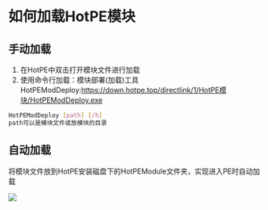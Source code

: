 # 如何加载HotPE模块
## 手动加载
1. 在HotPE中双击打开模块文件进行加载
2. 使用命令行加载：模块部署(加载)工具HotPEModDeploy:https://down.hotpe.top/directlink/1/HotPE模块/HotPEModDeploy.exe
```bash
HotPEModDeploy [path] [/h]
path可以是模块文件或放模块的目录
```

## 自动加载
将模块文件放到HotPE安装磁盘下的HotPEModule文件夹，实现进入PE时自动加载

![](https://i.hotpe.top/i/2022/05/02/10elcqf.png)